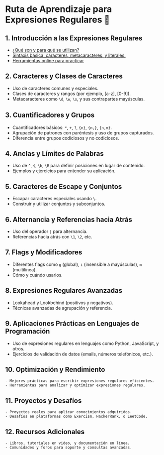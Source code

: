 # Ruta de Aprendizaje para Expresiones Regulares 🚀

## 1. Introducción a las Expresiones Regulares
   - [¿Qué son y para qué se utilizan?](./temario/01-introduccion/definicion_y_proposito.md)
   - [Sintaxis básica: caracteres, metacaracteres, y literales.](./temario/01-introduccion/sintaxis_basica.md)
   - [Herramientas online para practicar](./temario/01-introduccion/herramientas.md)

## 2. Caracteres y Clases de Caracteres
   - Uso de caracteres comunes y especiales.
   - Clases de caracteres y rangos (por ejemplo, [a-z], [0-9]).
   - Metacaracteres como `\d`, `\w`, `\s`, y sus contrapartes mayúsculas.

## 3. Cuantiﬁcadores y Grupos
   - Cuantificadores básicos: `*`, `+`, `?`, `{n}`, `{n,}`, `{n,m}`.
   - Agrupación de patrones con paréntesis y uso de grupos capturados.
   - Diferencia entre grupos codiciosos y no codiciosos.

## 4. Anclas y Límites de Palabras
   - Uso de `^`, `$`, `\b`, `\B` para definir posiciones en lugar de contenido.
   - Ejemplos y ejercicios para entender su aplicación.

## 5. Caracteres de Escape y Conjuntos
   - Escapar caracteres especiales usando `\`.
   - Construir y utilizar conjuntos y subconjuntos.

## 6. Alternancia y Referencias hacia Atrás
   - Uso del operador `|` para alternancia.
   - Referencias hacia atrás con `\1`, `\2`, etc.

## 7. Flags y Modificadores
   - Diferentes flags como `g` (global), `i` (insensible a mayúsculas), `m` (multilínea).
   - Cómo y cuándo usarlos.

## 8. Expresiones Regulares Avanzadas
   - Lookahead y Lookbehind (positivos y negativos).
   - Técnicas avanzadas de agrupación y referencia.

## 9. Aplicaciones Prácticas en Lenguajes de Programación
   - Uso de expresiones regulares en lenguajes como Python, JavaScript, y otros.
   - Ejercicios de validación de datos (emails, números telefónicos, etc.).

## 10. Optimización y Rendimiento
    - Mejores prácticas para escribir expresiones regulares eficientes.
    - Herramientas para analizar y optimizar expresiones regulares.

## 11. Proyectos y Desafíos
    - Proyectos reales para aplicar conocimientos adquiridos.
    - Desafíos en plataformas como Exercism, HackerRank, o LeetCode.

## 12. Recursos Adicionales
    - Libros, tutoriales en video, y documentación en línea.
    - Comunidades y foros para soporte y consultas avanzadas.
